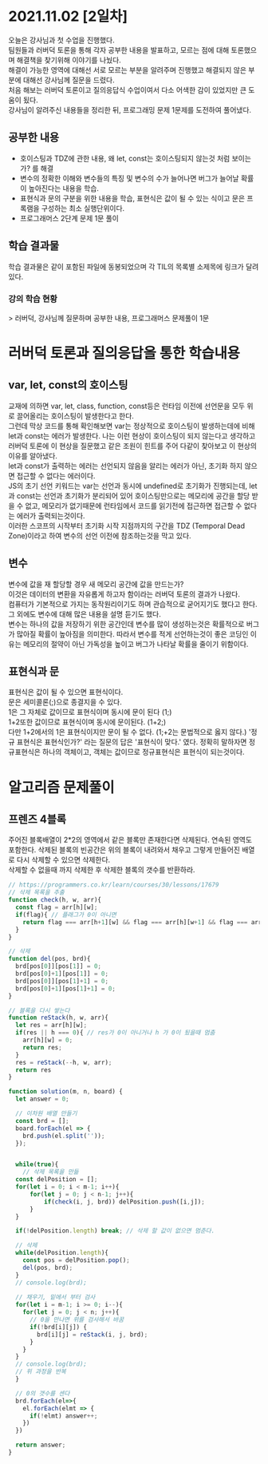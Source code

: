 # 2021.11.02 [2일차]

오늘은 강사님과 첫 수업을 진행했다.  
팀원들과 러버덕 토론을 통해 각자 공부한 내용을 발표하고, 모르는 점에 대해 토론했으며 해결책을 찾기위해 이야기를 나눴다.  
해결이 가능한 영역에 대해선 서로 모르는 부분을 알려주며 진행했고 해결되지 않은 부분에 대해선 강사님께 질문을 드렸다.  
처음 해보는 러버덕 토론이고 질의응답식 수업이여서 다소 어색한 감이 있었지만 큰 도움이 됬다.  
강사님이 알려주신 내용들을 정리한 뒤, 프로그래밍 문제 1문제를 도전하여 풀어냈다.

## 공부한 내용

- 호이스팅과 TDZ에 관한 내용, 왜 let, const는 호이스팅되지 않는것 처럼 보이는가? 를 해결
- 변수의 정확한 이해와 변수들의 특징 및 변수의 수가 늘어나면 버그가 늘어날 확률이 높아진다는 내용을 학습.
- 표현식과 문의 구분을 위한 내용을 학습, 표현식은 값이 될 수 있는 식이고 문은 프록램을 구성하는 최소 실행단위이다.  
- 프로그래머스 2단계 문제 1문 풀이


## 학습 결과물
학습 결과물은 같이 포함된 파일에 동봉되었으며 각 TIL의 목록별 소제목에 링크가 달려있다.

### 강의 학습 현황

\> 러버덕, 강사님께 질문하며 공부한 내용, 프로그래머스 문제풀이 1문


# 러버덕 토론과 질의응답을 통한 학습내용

## var, let, const의 호이스팅
교재에 의하면 var, let, class, function, const등은 런타임 이전에 선언문을 모두 위로 끌어올리는 호이스팅이 발생한다고 한다.  
그런데 막상 코드를 통해 확인해보면 var는 정상적으로 호이스팅이 발생하는데에 비해 let과 const는 에러가 발생한다. 나는 이런 현상이 호이스팅이 되지 않는다고 생각하고 러버덕 토론에 이 현상을 질문했고 같은 조원이 힌트를 주어 다같이 찾아보고 이 현상의 이유를 알아냈다.  
let과 const가 출력하는 에러는 선언되지 않음을 알리는 에러가 아닌, 초기화 하지 않으면 접근할 수 없다는 에러이다.  
JS의 초기 선언 키워드는 var는 선언과 동시에 undefined로 초기화가 진행되는데, let과 const는 선언과 초기화가 분리되어 있어 호이스팅만으로는 메모리에 공간을 할당 받을 수 없고, 메모리가 없기때문에 런타임에서 코드를 읽기전에 접근하면 접근할 수 없다는 에러가 출력되는것이다.  
이러한 스코프의 시작부터 초기화 시작 지점까지의 구간을 TDZ (Temporal Dead Zone)이라고 하여 변수의 선언 이전에 참조하는것을 막고 있다.

## 변수
변수에 값을 재 할당할 경우 새 메모리 공간에 값을 만드는가?  
이것은 데이터의 변환을 자유롭게 하고자 함이라는 러버덕 토론의 결과가 나왔다.  
컴퓨터가 기본적으로 가지는 동작원리이기도 하며 관습적으로 굳어지기도 했다고 한다.  
그 외에도 변수에 대해 많은 내용을 설명 듣기도 했다.  
변수는 하나의 값을 저장하기 위한 공간인데 변수를 많이 생성하는것은 확률적으로 버그가 많아질 확률이 높아짐을 의미한다. 따라서 변수를 적게 선언하는것이 좋은 코딩인 이유는 메모리의 절약이 아닌 가독성을 높이고 버그가 나타날 확률을 줄이기 위함이다.  

## 표현식과 문
표현식은 값이 될 수 있으면 표현식이다.  
문은 세미콜론(;)으로 종결지을 수 있다.  
1은 그 자체로 값이므로 표현식이며 동시에 문이 된다 (1;)  
1+2또한 값이므로 표현식이며 동시에 문이된다. (1+2;)  
다만 1+2에서의 1은 표현식이지만 문이 될 수 없다. (1;+2는 문법적으로 옳지 않다.)
'정규 표현식은 표현식인가?' 라는 질문의 답은 '표현식이 맞다.' 였다. 정확히 말하자면 정규표현식은 하나의 객체이고, 객체는 값이므로 정규표현식은 표현식이 되는것이다.  

# 알고리즘 문제풀이

## 프렌즈 4블록
주어진 블록배열이 2*2의 영역에서 같은 블록만 존재한다면 삭제된다. 연속된 영역도 포함한다. 삭제된 블록의 빈공간은 위의 블록이 내려와서 채우고 그렇게 만들어진 배열로 다시 삭제할 수 있으면 삭제한다.  
삭제할 수 없을때 까지 삭제한 후 삭제한 블록의 갯수를 반환하라.
```js
// https://programmers.co.kr/learn/courses/30/lessons/17679
// 삭제 목록을 추출
function check(h, w, arr){
  const flag = arr[h][w];
  if(flag){ // 플래그가 0이 아니면
    return flag === arr[h+1][w] && flag === arr[h][w+1] && flag === arr[h+1][w+1];
  }
}

// 삭제
function del(pos, brd){
  brd[pos[0]][pos[1]] = 0;
  brd[pos[0]+1][pos[1]] = 0;
  brd[pos[0]][pos[1]+1] = 0;
  brd[pos[0]+1][pos[1]+1] = 0;
}

// 블록을 다시 쌓는다
function reStack(h, w, arr){
  let res = arr[h][w];
  if(res || h === 0){ // res가 0이 아니거나 h 가 0이 됬을때 멈춤
    arr[h][w] = 0;
    return res;
  }
  res = reStack(--h, w, arr);
  return res
}

function solution(m, n, board) {
  let answer = 0;

  // 이차원 배열 만들기
  const brd = [];
  board.forEach(el => {
    brd.push(el.split(''));
  });


  while(true){
    // 삭제 목록을 만듦
  const delPosition = [];
  for(let i = 0; i < m-1; i++){
      for(let j = 0; j < n-1; j++){
          if(check(i, j, brd)) delPosition.push([i,j]);
      }
  }

  if(!delPosition.length) break; // 삭제 할 값이 없으면 멈춘다.

  // 삭제
  while(delPosition.length){
    const pos = delPosition.pop();
    del(pos, brd);
  }
  // console.log(brd);
  
  // 채우기, 밑에서 부터 검사
  for(let i = m-1; i >= 0; i--){
    for(let j = 0; j < n; j++){
      // 0을 만나면 위를 검사해서 바꿈
      if(!brd[i][j]) {
        brd[i][j] = reStack(i, j, brd);
      }
    }
  }
  // console.log(brd);
  // 위 과정을 반복
  }

  // 0의 갯수를 센다
  brd.forEach(el=>{
    el.forEach(elmt => {
      if(!elmt) answer++;
    })
  })

  return answer;
}
```